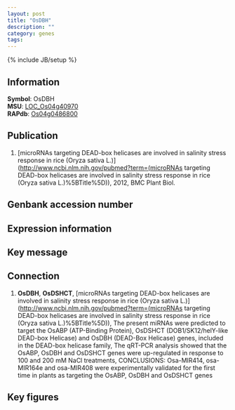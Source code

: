 ```yaml
---
layout: post
title: "OsDBH"
description: ""
category: genes
tags: 
---
```

{% include JB/setup %}

## Information
__Symbol__: OsDBH  
__MSU__: [LOC_Os04g40970](http://rice.plantbiology.msu.edu/cgi-bin/ORF_infopage.cgi?orf=LOC_Os04g40970)  
__RAPdb__: [Os04g0486800](http://rapdb.dna.affrc.go.jp/viewer/gbrowse_details/irgsp1?name=Os04g0486800)  

## Publication
1. [microRNAs targeting DEAD-box helicases are involved in salinity stress response in rice (Oryza sativa L.)](http://www.ncbi.nlm.nih.gov/pubmed?term=(microRNAs targeting DEAD-box helicases are involved in salinity stress response in rice (Oryza sativa L.)%5BTitle%5D)), 2012, BMC Plant Biol.

## Genbank accession number

## Expression information

## Key message

## Connection
1. __OsDBH__, __OsDSHCT__, [microRNAs targeting DEAD-box helicases are involved in salinity stress response in rice (Oryza sativa L.)](http://www.ncbi.nlm.nih.gov/pubmed?term=(microRNAs targeting DEAD-box helicases are involved in salinity stress response in rice (Oryza sativa L.)%5BTitle%5D)),  The present miRNAs were predicted to target the OsABP (ATP-Binding Protein), OsDSHCT (DOB1/SK12/helY-like DEAD-box Helicase) and OsDBH (DEAD-Box Helicase) genes, included in the DEAD-box helicase family, The qRT-PCR analysis showed that the OsABP, OsDBH and OsDSHCT genes were up-regulated in response to 100 and 200 mM NaCl treatments, CONCLUSIONS: Osa-MIR414, osa-MIR164e and osa-MIR408 were experimentally validated for the first time in plants as targeting the OsABP, OsDBH and OsDSHCT genes

## Key figures


